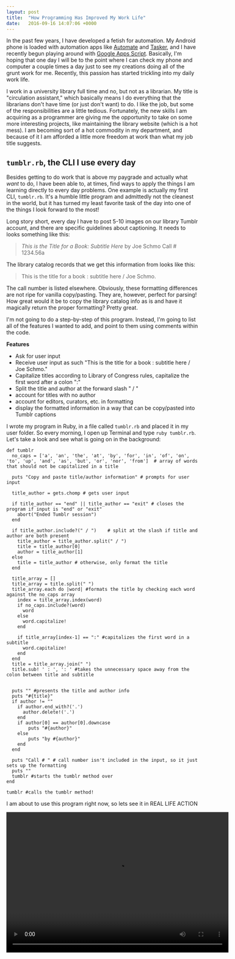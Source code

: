 ```yaml
---
layout: post
title:  "How Programming Has Improved My Work Life"
date:   2016-09-16 14:07:06 +0000
---
```



In the past few years, I have developed a fetish for automation. My Android phone is loaded with automation apps like [Automate](http://llamalab.com/automate/) and [Tasker](http://tasker.dinglisch.net/), and I have recently begun playing around with [Google Apps Script](https://www.google.com/script/start/). Basically, I'm hoping that one day I will be to the point where I can check my phone and computer a couple times a day just to see my creations doing all of the grunt work for me. Recently, this passion has started trickling into my daily work life.

I work in a university library full time and no, but not as a librarian. My title is "circulation assistant," which basically means I do everything that the librarians don't have time (or just don't want) to do. I like the job, but some of the responsibilities are a little tedious. Fortunately, the new skills I am acquiring as a programmer are giving me the opportunity to take on some more interesting projects, like maintaining the library website (which is a hot mess). I am becoming sort of a hot commodity in my department, and because of it I am afforded a little more freedom at work than what my job title suggests.

## `tumblr.rb`, the CLI I use every day

Besides getting to do work that is above my paygrade and actually what *want* to do, I have been able to, at times, find ways to apply the things I am learning directly to every day problems. One example is actually my first CLI, `tumblr.rb`. It's a humble little program and admittedly not the cleanest in the world, but it has turned my least favorite task of the day into one of the things I look forward to the most!

Long story short, every day I have to post 5-10 images on our library Tumblr account, and there are specific guidelines about captioning. It needs to looks something like this:

> *This is the Title for a Book: Subtitle Here*
>  by Joe Schmo
>  Call # 1234.56a

The library catalog records that we get this information from looks like this:

> This is the title for a book : subtitle here / Joe Schmo.

The call number is listed elsewhere. Obviously, these formatting differences are not ripe for vanilla copy/pasting. They are, however, perfect for parsing! How great would it be to copy the library catalog info as is and have it magically return the proper formatting? Pretty great. 

I'm not going to do a step-by-step of this program. Instead, I'm going to list all of the features I wanted to add, and point to them using comments within the code. 

**Features**
* Ask for user input
* Receive user input as such "This is the title for a book : subtitle here / Joe Schmo."
* Capitalize titles according to Library of Congress rules, capitalize the first word after a colon ":"
* Split the title and author at the forward slash " / "
* account for titles with no author
* account for editors, curators, etc. in formatting
* display the formatted information in a way that can be copy/pasted into Tumblr captions

I wrote my program in Ruby, in a file called `tumblr.rb` and placed it in my user folder. So every morning, I open up Terminal and type `ruby tumblr.rb`. Let's take a look and see what is going on in the background:

```
def tumblr
  no_caps = ['a', 'an', 'the', 'at', 'by', 'for', 'in', 'of', 'on', 'to', 'up', 'and', 'as', 'but', 'or', 'nor', 'from']  # array of words that should not be capitalized in a title

  puts "Copy and paste title/author information" # prompts for user input

  title_author = gets.chomp # gets user input

  if title_author == "end" || title_author == "exit" # closes the program if input is "end" or "exit"
    abort("Ended Tumblr session")
  end

  if title_author.include?(" / ")    # split at the slash if title and author are both present
    title_author = title_author.split(" / ")
    title = title_author[0]
    author = title_author[1]
  else
    title = title_author # otherwise, only format the title
  end

  title_array = [] 
  title_array = title.split(" ")
  title_array.each do |word| #formats the title by checking each word against the no_caps array
    index = title_array.index(word)
    if no_caps.include?(word) 
      word
    else
      word.capitalize!
    end

    if title_array[index-1] == ":" #capitalizes the first word in a subtitle
      word.capitalize!
    end
  end
  title = title_array.join(" ")
  title.sub! ' : ', ': ' #takes the unnecessary space away from the colon between title and subtitle


  puts "" #presents the title and author info
  puts "#{title}"
  if author != ""
    if author.end_with?('.')
      author.delete!('.')
    end
    if author[0] == author[0].downcase
        puts "#{author}"
    else
        puts "by #{author}"
    end
  end

  puts "Call # " # call number isn't included in the input, so it just sets up the formatting
  puts ""
  tumblr #starts the tumblr method over
end

tumblr #calls the tumblr method!
```

I am about to use this program right now, so lets see it in REAL LIFE ACTION

<div style="width: 100%; text-align: center;">
  <video width="582" height="368" controls>
    <source src="/img/tumblrrb.mp4" type="video/mp4">
    Your browser does not support the video tag.
  </video>
</div>
